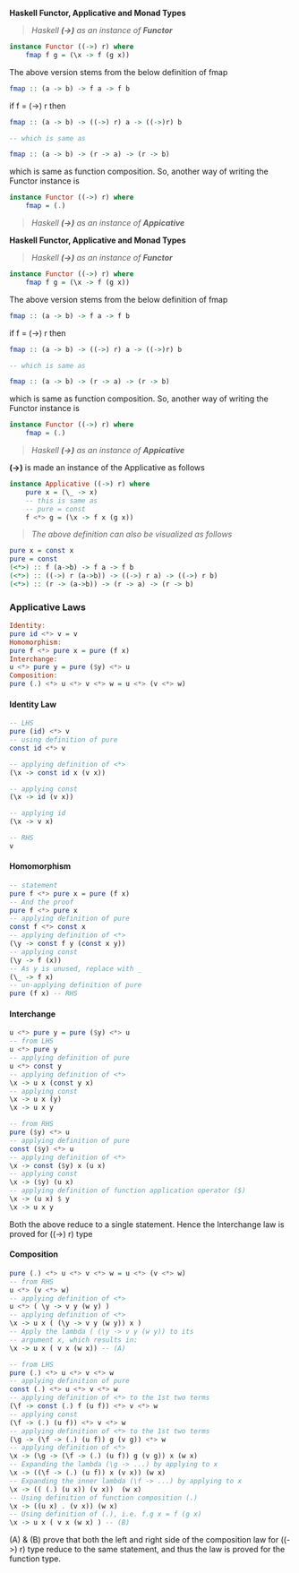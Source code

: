 **Haskell Functor, Applicative and Monad Types**

>  *Haskell **(->)** as an instance of **Functor***

```haskell
instance Functor ((->) r) where
    fmap f g = (\x -> f (g x))
```
The above version stems from the below definition of fmap

```haskell
fmap :: (a -> b) -> f a -> f b
```
if  f  =  (->) r then
```haskell
fmap :: (a -> b) -> ((->) r) a -> ((->)r) b

-- which is same as

fmap :: (a -> b) -> (r -> a) -> (r -> b)
```
which is same as function composition. So, another way of writing the Functor instance is

```haskell
instance Functor ((->) r) where
    fmap = (.)
```
>  *Haskell **(->)** as an instance of **Appicative***

**Haskell Functor, Applicative and Monad Types**

>  *Haskell **(->)** as an instance of **Functor***

```haskell
instance Functor ((->) r) where
    fmap f g = (\x -> f (g x))
```
The above version stems from the below definition of fmap

```haskell
fmap :: (a -> b) -> f a -> f b
```
if  f  =  (->) r then
```haskell
fmap :: (a -> b) -> ((->) r) a -> ((->)r) b

-- which is same as

fmap :: (a -> b) -> (r -> a) -> (r -> b)
```
which is same as function composition. So, another way of writing the Functor instance is

```haskell
instance Functor ((->) r) where
    fmap = (.)
```

>  *Haskell **(->)** as an instance of **Appicative***

**(->)** is made an instance of the Applicative as follows

```haskell
instance Applicative ((->) r) where
    pure x = (\_ -> x)
    -- this is same as
    -- pure = const
    f <*> g = (\x -> f x (g x))
```



> *The above definition can also be visualized as follows*
```haskell
pure x = const x
pure = const
(<*>) :: f (a->b) -> f a -> f b
(<*>) :: ((->) r (a->b)) -> ((->) r a) -> ((->) r b)
(<*>) :: (r -> (a->b)) -> (r -> a) -> (r -> b)
```

### Applicative Laws
```haskell
Identity: 
pure id <*> v = v
Homomorphism: 
pure f <*> pure x = pure (f x)
Interchange: 
u <*> pure y = pure ($y) <*> u
Composition: 
pure (.) <*> u <*> v <*> w = u <*> (v <*> w)
```

#### Identity Law
```haskell
-- LHS
pure (id) <*> v
-- using definition of pure
const id <*> v

-- applying definition of <*>
(\x -> const id x (v x))

-- applying const
(\x -> id (v x))

-- applying id
(\x -> v x)

-- RHS
v
```

#### Homomorphism
```haskell
-- statement
pure f <*> pure x = pure (f x)
-- And the proof
pure f <*> pure x
-- applying definition of pure
const f <*> const x
-- applying definition of <*>
(\y -> const f y (const x y))
-- applying const
(\y -> f (x))
-- As y is unused, replace with _
(\_ -> f x)
-- un-applying definition of pure
pure (f x) -- RHS

```

#### Interchange
```haskell
u <*> pure y = pure ($y) <*> u
-- from LHS
u <*> pure y
-- applying definition of pure
u <*> const y
-- applying definition of <*>
\x -> u x (const y x)
-- applying const
\x -> u x (y)
\x -> u x y

-- from RHS
pure ($y) <*> u
-- applying definition of pure
const ($y) <*> u
-- applying definition of <*>
\x -> const ($y) x (u x)
-- applying const
\x -> ($y) (u x)
-- applying definition of function application operator ($)
\x -> (u x) $ y
\x -> u x y

```
Both the above reduce to a single statement. Hence the Interchange law is proved for ((->) r) type

#### Composition
```haskell
pure (.) <*> u <*> v <*> w = u <*> (v <*> w)
-- from RHS
u <*> (v <*> w)
-- applying definition of <*>
u <*> ( \y -> v y (w y) )
-- applying definition of <*>
\x -> u x ( (\y -> v y (w y)) x )
-- Apply the lambda ( (\y -> v y (w y)) to its 
-- argument x, which results in:
\x -> u x ( v x (w x)) -- (A)

-- from LHS
pure (.) <*> u <*> v <*> w
-- applying definition of pure
const (.) <*> u <*> v <*> w
-- applying definition of <*> to the 1st two terms
(\f -> const (.) f (u f)) <*> v <*> w
-- applying const
(\f -> (.) (u f)) <*> v <*> w
-- applying definition of <*> to the 1st two terms
(\g -> (\f -> (.) (u f)) g (v g)) <*> w
-- applying definition of <*>
\x -> (\g -> (\f -> (.) (u f)) g (v g)) x (w x)
-- Expanding the lambda (\g -> ...) by applying to x
\x -> ((\f -> (.) (u f)) x (v x)) (w x)
-- Expanding the inner lambda (\f -> ...) by applying to x
\x -> (( (.) (u x)) (v x))  (w x)
-- Using definition of function composition (.)
\x -> ((u x) . (v x)) (w x)
-- Using definition of (.), i.e. f.g x = f (g x)
\x -> u x ( v x (w x) ) -- (B)

```
(A) & (B) prove that both the left and right side of the composition law for ((->) r) type reduce to the same statement, and thus the law is proved for the function type.
